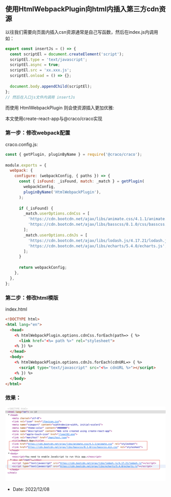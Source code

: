 ## 使用HtmlWebpackPlugin向html内插入第三方cdn资源

以往我们需要向页面内插入csn资源通常是自己写函数，然后在index.js内调用如：

  ```js
  export const insertJs = () => {
    const scriptEl = document.createElement('script');
    scriptEl.type = 'text/javascript';
    scriptEl.async = true;
    scriptEl.src = 'xx.xxx.js';
    scriptEl.onload = () => {};

    document.body.appendChild(scriptEl);
  };
  // 然后在入口js文件内调用 insertJs
  ```

而使用 HtmlWebpackPlugin 则会使资源插入更加优雅:

本文使用create-react-app与@craco/craco实现

### 第一步：修改webpack配置

craco.config.js:

```js
const { getPlugin, pluginByName } = require('@craco/craco');

module.exports = {
  webpack: {
    configure: (webpackConfig, { paths }) => {
      const { isFound: _isFound, match: _match } = getPlugin(
        webpackConfig,
        pluginByName('HtmlWebpackPlugin'),
      );

      if (_isFound) {
        _match.userOptions.cdnCss = [
          'https://cdn.bootcdn.net/ajax/libs/animate.css/4.1.1/animate.css',
          'https://cdn.bootcdn.net/ajax/libs/basscss/8.1.0/css/basscss.min.css',
        ];
        _match.userOptions.cdnJs = [
          'https://cdn.bootcdn.net/ajax/libs/lodash.js/4.17.21/lodash.js',
          'https://cdn.bootcdn.net/ajax/libs/echarts/5.4.0/echarts.js',
        ];
      }

      return webpackConfig;
    },
  },
};

```

### 第二步：修改html模版

index.html
```html
<!DOCTYPE html>
<html lang="en">
  <head>
    <% htmlWebpackPlugin.options.cdnCss.forEach(path=> { %>
      <link href="<%= path %>" rel="stylesheet">
    <% }) %>
  </head>
  <body>
    <% htmlWebpackPlugin.options.cdnJs.forEach(cdnURL=> { %>
      <script type="text/javascript" src="<%= cdnURL %>"></script>
    <% }) %>
  </body>
</html>
```

### 效果：
![效果](../assets/img/webpack/cdn.png)

- Date: 2022/12/08